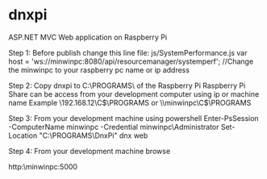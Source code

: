 # dnxpi
ASP.NET MVC Web application on Raspberry Pi

Step 1:
Before publish change this line
file: js/SystemPerformance.js
var host = 'ws://minwinpc:8080/api/resourcemanager/systemperf'; //Change the minwinpc to your raspberry pc name or ip address

Step 2:
Copy dnxpi to C:\PROGRAMS\ of the Raspberry Pi
Raspberry Pi Share can be access from your development computer using ip or machine name
Example
\\192.168.12\C$\PROGRAMS
or
\\minwinpc\C$\PROGRAMS

Step 3:
From your development machine using powershell
Enter-PsSession -ComputerName minwinpc -Credential minwinpc\Administrator
Set-Location "C:\PROGRAMS\DnxPi"
dnx web

Step 4:
From your development machine browse

http:\\minwinpc:5000




